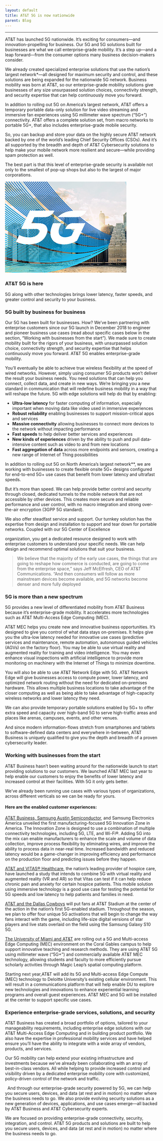 ```yaml
---
layout: default
title: AT&T 5G is now nationwide
parent: Blog
---
```


---

AT&T has launched 5G nationwide. It’s exciting for consumers—and innovation-propelling for business. Our 5G and 5G solutions built for businesses are what we call enterprise-grade mobility. It’s a step up—and a leap forward—from the consumer options many business decision-makers consider.


We already created specialized enterprise solutions that use the nation’s largest network\*—all designed for maximum security and control, and these solutions are being expanded for the nationwide 5G network. Business mobility was born at AT&T, so our enterprise-grade mobility solutions give businesses of any size unsurpassed solution choices, connectivity strength, and security expertise that can help continuously move you forward.


In addition to rolling out 5G on America’s largest network, AT&T offers a temporary portable data-only solution for live video streaming and immersive fan experiences using 5G millimeter wave spectrum (“5G+”) connectivity. AT&T offers a complete solution set, from macro networks to portable 5G+, that also includes enterprise-grade mobile security.


So, you can backup and store your data on the highly secure AT&T network backed by one of the world’s leading Chief Security Offices (CSOs). And it’s all supported by the breadth and depth of AT&T Cybersecurity solutions to help make your mobile network more resilient and secure—while providing spam protection as well.


The best part is that this level of enterprise-grade security is available not only to the smallest of pop-up shops but also to the largest of major corporations. 

![att 5g](/assets/images/blogs/176801-insights-disruptor-5g.jpg " att 5g")

### AT&T 5G is here

5G along with other technologies brings lower latency, faster speeds, and greater control and security to your business.


### **5G built by business for business**

Our 5G has been built for businesses. How? We’ve been partnering with enterprise customers since our 5G launch in December 2018 to engineer and pioneer business use cases (read about specific cases below in the section, “Working with businesses from the start”). We made sure to create mobility built for the rigors of your business, with unsurpassed solution choice, connectivity strength, and security expertise that helps continuously move you forward. AT&T 5G enables enterprise-grade mobility.


You’ll eventually be able to achieve true wireless flexibility at the speed of wired networks. However, simply using consumer 5G products won’t deliver the result your business needs. You need solutions that can help you connect, collect data, and create in new ways. We’re bringing you a new standard in communication that will redefine business mobility in a way that will reshape the future. 5G with edge solutions will help do that by enabling:

*   **Ultra-low latency** for faster computing of information, especially important when moving data like video used in immersive experiences
*   **Robust reliability** enabling businesses to support mission-critical apps and services
*   **Massive connectivity** allowing businesses to connect more devices to the network without impacting performance
*   **Fast speeds** to help deliver better services and experiences
*   **New kinds of experiences** driven by the ability to push and pull data-intensive content such as video to and from new locations
*   **Fast aggregation of data** across more endpoints and sensors, creating a new range of Internet of Thing possibilities

In addition to rolling out 5G on North America’s largest network\*\*, we are working with businesses to create flexible onsite 5G+ designs configured for end-to-end 5G+ use cases that benefit from lower latency and ultrafast speeds.


But it’s more than speed. We can help provide better control and security through closed, dedicated tunnels to the mobile network that are not accessible by other devices. This creates more secure and reliable performance and user control, with no macro integration and strong over-the-air encryption (3GPP 5G standard).


We also offer steadfast service and support. Our turnkey solution has the expertise from design and installation to support and tear down for portable networks. Coupled with our 5G Center of Excellence


organization, you get a dedicated resource designed to work with enterprise customers to understand your specific needs. We can help design and recommend optimal solutions that suit your business.

> We believe that the majority of the early use cases, the things that are going to reshape how commerce is conducted, are going to come from the enterprise space,” says Jeff McElfresh, CEO of AT&T Communications. “And then consumers will follow as more mainstream devices become available, and 5G networks become denser and more fully deployed


### **5G is more than a new spectrum**

5G provides a new level of differentiated mobility from AT&T Business because it’s enterprise-grade mobility. It accelerates more technologies such as AT&T Multi-Access Edge Computing (MEC).


AT&T MEC helps you create new and innovative business opportunities. It’s designed to give you control of what data stays on-premises. It helps give you the ultra-low latency needed for innovative use cases (predictive services and maintenance, remote automation, autonomous guided vehicles (AGVs) on the factory floor). You may be able to use virtual reality and augmented reality for training and video intelligence. You may even enhance visual inspections with artificial intelligence to provide more monitoring on machinery with the Internet of Things to minimize downtime.


You will also be able to use AT&T Network Edge with 5G. AT&T Network Edge will give businesses access to compute power, lower latency, and optimized network routing without the need for dedicated on-premises hardware. This allows multiple business locations to take advantage of the closer computing as well as being able to take advantage of high-capacity wireless networks and lower latency they need.


We can also provide temporary portable solutions enabled by 5G+ to offer extra speed and capacity over high-band 5G to serve high-traffic areas and places like arenas, campuses, events, and other venues.


And since modern information-flows stretch from smartphones and tablets to software-defined data centers and everywhere in-between, AT&T Business is uniquely qualified to give you the depth and breadth of a proven cybersecurity leader.

### **Working with businesses from the start**

AT&T Business hasn’t been waiting around for the nationwide launch to start providing solutions to our customers. We launched AT&T MEC last year to help enable our customers to enjoy the benefits of lower latency and increased control at their facilities. With 5G it only gets better.


We’ve already been running use cases with various types of organizations, across different verticals so we can be ready for yours.

#### Here are the enabled customer experiences:

[AT&T Business, Samsung Austin Semiconductor](https://about.att.com/innovationblog/2019/06/5g_innovation_zone.html), and Samsung Electronics America unveiled the first manufacturing-focused 5G Innovation Zone in America. The Innovation Zone is designed to use a combination of multiple connectivity technologies, including 5G, LTE, and Wi-Fi®. Adding 5G into the mix can enable manufacturers to enhance the scale and volume of data collection, improve process flexibility by eliminating wires, and improve the ability to process data in near-real time. Increased bandwidth and reduced latency would be a game-changer in improving efficiency and performance on the production floor and predicting issues before they happen.


[AT&T and VITAS® Healthcare](https://about.att.com/story/2019/att_vitas_launch_hospice_vr_study.html), the nation’s leading provider of hospice care, have launched a study that intends to combine 5G with virtual reality and augmented reality (VR and AR) so that Vitas can test if it can help reduce chronic pain and anxiety for certain hospice patients. This mobile solution using immersive technology is a good use case for testing the potential for 5G speeds and low latency to help patients and families in need.


[AT&T and the Dallas Cowboys](https://about.att.com/story/2019/5g_at_att_stadium.html) will put fans at AT&T Stadium at the center of the action in the nation’s first 5G-enabled stadium. Throughout the season, we plan to offer four unique 5G activations that will begin to change the way fans interact with the game, including life-size digital versions of star players and live stats overlaid on the field using the Samsung Galaxy S10 5G.


[The University of Miami and AT&T](https://about.att.com/story/2019/university_of_miami_5g.html) are rolling out a 5G and Multi-access Edge Computing (MEC) environment on the Coral Gables campus to help support innovative teaching and research methods. They are using AT&T 5G using millimeter wave (“5G+”) and commercially available AT&T MEC technology, allowing students and faculty to more efficiently pursue scholarly activities through Magic Leap’s spatial computing platform.


Starting next year,AT&T will add its 5G and Multi-access Edge Compute (MEC) technology to Deloitte University’s existing cellular environment. This will result in a communications platform that will help enable DU to explore new technologies and innovations to enhance experiential learning programs and overall guest experiences. AT&T MEC and 5G will be installed at the center to support specific use cases.

### **Experience enterprise-grade services, solutions, and security**


AT&T Business has created a broad portfolio of options, tailored to your manageability requirements, including enterprise edge solutions with our AT&T Multi-Access Edge Computing and in building product portfolio. We also have the expertise in professional mobility services and have helped ensure you’ll have the ability to integrate with a wide array of vendors, products, and services.


Our 5G mobility can help extend your existing infrastructure and investments because we’ve already been collaborating with an array of best-in-class vendors. All while helping to provide increased control and visibility driven by a dedicated enterprise mobility core with customized, policy-driven control of the network and traffic.

 
And through our enterprise-grade security powered by 5G, we can help you secure users, devices, and data (at rest and in motion) no matter where the business needs to go. We also provide evolving security solutions as a new generation of devices, applications, and use cases emerge—all backed by AT&T Business and AT&T Cybersecurity experts.


We are focused on providing enterprise-grade connectivity, security, integration, and control. AT&T 5G products and solutions are built to help you secure users, devices, and data (at rest and in motion) no matter where the business needs to go.